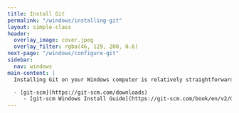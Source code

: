 ```yaml
---
title: Install Git
permalink: "/windows/installing-git"
layout: simple-class
header:
  overlay_image: cover.jpeg
  overlay_filter: rgba(46, 129, 200, 0.6)
next-page: "/windows/configure-git"
sidebar:
  nav: windows
main-content: |
  Installing Git on your Windows computer is relatively straightforward. You can download Git directly from git-scm.

  - [git-scm](https://git-scm.com/downloads)
     - [git-scm Windows Install Guide](https://git-scm.com/book/en/v2/Getting-Started-Installing-Git)
---
```


